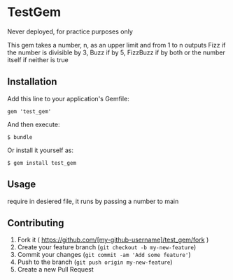 # TestGem

Never deployed, for practice purposes only

This gem takes a number, n, as an upper limit and from 1 to n outputs Fizz if the number is divisible by 3, Buzz if by 5, FizzBuzz if by both or the number itself if neither is true

## Installation

Add this line to your application's Gemfile:

    gem 'test_gem'

And then execute:

    $ bundle

Or install it yourself as:

    $ gem install test_gem

## Usage

require in desiered file, it runs by passing a number to main

## Contributing

1. Fork it ( https://github.com/[my-github-username]/test_gem/fork )
2. Create your feature branch (`git checkout -b my-new-feature`)
3. Commit your changes (`git commit -am 'Add some feature'`)
4. Push to the branch (`git push origin my-new-feature`)
5. Create a new Pull Request
